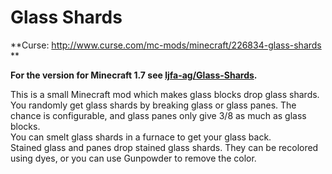 Glass Shards
=========
**Curse: http://www.curse.com/mc-mods/minecraft/226834-glass-shards **

**For the version for Minecraft 1.7 see [ljfa-ag/Glass-Shards](https://github.com/ljfa-ag/Glass-Shards).**

This is a small Minecraft mod which makes glass blocks drop glass shards. 
You randomly get glass shards by breaking glass or glass panes. The chance is configurable, and glass panes only give 3/8 as much as glass blocks.  
You can smelt glass shards in a furnace to get your glass back.  
Stained glass and panes drop stained glass shards. They can be recolored using dyes, or you can use Gunpowder to remove the color.  
